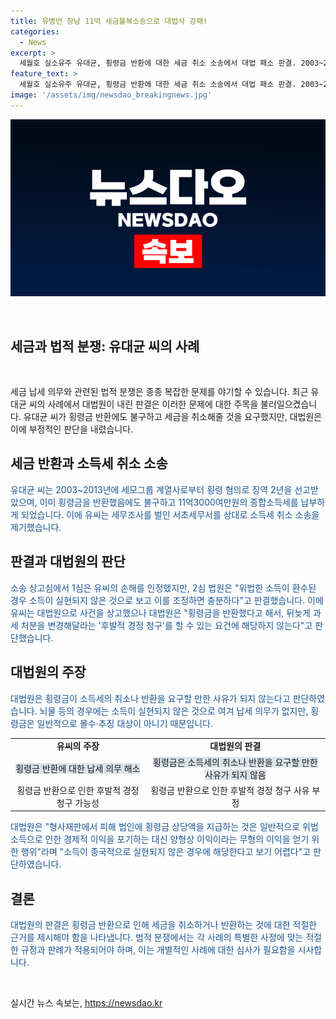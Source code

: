 ```yaml
---
title: 유병언 장남 11억 세금불복소송으로 대법사 강패!
categories:
  - News
excerpt: >
  세월호 실소유주 유대균, 횡령금 반환에 대한 세금 취소 소송에서 대법 패소 판결. 2003~2013년 세모그룹 계열사로부터 68억여원을 받고 2015년 징역형 확정. 세무서는 11억3000여만원 종합소득세 부과, 유씨 소송 제기하며 후발적 경정 청구. 2심 법원 판결은 유씨를 지지하나, 대법은 횡령금 몰수·추징에 대한 규정 적용 불가 판단. 후발적 경정 청구 사유 부적합으로 판결.
feature_text: >
  세월호 실소유주 유대균, 횡령금 반환에 대한 세금 취소 소송에서 대법 패소 판결. 2003~2013년 세모그룹 계열사로부터 68억여원을 받고 2015년 징역형 확정. 세무서는 11억3000여만원 종합소득세 부과, 유씨 소송 제기하며 후발적 경정 청구. 2심 법원 판결은 유씨를 지지하나, 대법은 횡령금 몰수·추징에 대한 규정 적용 불가 판단. 후발적 경정 청구 사유 부적합으로 판결.
image: '/assets/img/newsdao_breakingnews.jpg'
---
```


<p><img src="/assets/img/newsdao_breakingnews.jpg" alt="pcversion 속보" /></p>

<p data-ke-size="size16">&nbsp;</p>

<h2 data-ke-size="size26">세금과 법적 분쟁: 유대균 씨의 사례</h2>

<p data-ke-size="size16">&nbsp;</p>

<p>세금 납세 의무와 관련된 법적 분쟁은 종종 복잡한 문제를 야기할 수 있습니다. 최근 유대균 씨의 사례에서 대법원이 내린 판결은 이러한 문제에 대한 주목을 불러일으켰습니다. 유대균 씨가 횡령금 반환에도 불구하고 세금을 취소해줄 것을 요구했지만, 대법원은 이에 부정적인 판단을 내렸습니다.</p></p>

<h2 data-ke-size="size23">세금 반환과 소득세 취소 소송</h2>

<p><span style="color: #1a5490;">유대균 씨는 2003~2013년에 세모그룹 계열사로부터 횡령 혐의로 징역 2년을 선고받았으며, 이미 횡령금을 반환했음에도 불구하고 11억3000여만원의 종합소득세를 납부하게 되었습니다. 이에 유씨는 세무조사를 벌인 서초세무서를 상대로 소득세 취소 소송을 제기했습니다.</span></p>

<h2 data-ke-size="size23">판결과 대법원의 판단</h2>

<p><span style="color: #1a5490;">소송 상고심에서 1심은 유씨의 손해를 인정했지만, 2심 법원은 "위법한 소득이 환수된 경우 소득이 실현되지 않은 것으로 보고 이를 조정하면 충분하다"고 판결했습니다. 이에 유씨는 대법원으로 사건을 상고했으나 대법원은 "횡령금을 반환했다고 해서, 뒤늦게 과세 처분을 변경해달라는 '후발적 경정 청구'를 할 수 있는 요건에 해당하지 않는다"고 판단했습니다.</span></p>

<h2 data-ke-size="size23">대법원의 주장</h2>

<p><span style="color: #1a5490;">대법원은 횡령금이 소득세의 취소나 반환을 요구할 만한 사유가 되지 않는다고 판단하였습니다. 뇌물 등의 경우에는 소득이 실현되지 않은 것으로 여겨 납세 의무가 없지만, 횡령금은 일반적으로 몰수·추징 대상이 아니기 때문입니다.</span></p>

<table>
<tbody>
<tr>
<td style="text-align: center; height: 17px;"><b>유씨의 주장</b></td>
<td style="text-align: center; height: 17px;"><b>대법원의 판결</b></td>
</tr>
<tr>
<td style="text-align: center; height: 17px;"><span style="background-color: #21538527;">횡령금 반환에 대한 납세 의무 해소</span></td>
<td style="text-align: center; height: 17px;"><span style="background-color: #21538527;">횡령금은 소득세의 취소나 반환을 요구할 만한 사유가 되지 않음</span></td>
</tr>
<tr>
<td style="text-align: center; height: 17px;">횡령금 반환으로 인한 후발적 경정 청구 가능성</td>
<td style="text-align: center; height: 17px;">횡령금 반환으로 인한 후발적 경정 청구 사유 부정</td>
</tr>
</tbody>
</table>

<p><span style="color: #1a5490;">대법원은 "형사재판에서 피해 법인에 횡령금 상당액을 지급하는 것은 일반적으로 위법 소득으로 인한 경제적 이익을 포기하는 대신 양형상 이익이라는 무형의 이익을 얻기 위한 행위"라며 "소득이 종국적으로 실현되지 않은 경우에 해당한다고 보기 어렵다"고 판단하였습니다.</span></p>

<h2 data-ke-size="size23">결론</h2>

<p><span style="color: #1a5490;">대법원의 판결은 횡령금 반환으로 인해 세금을 취소하거나 반환하는 것에 대한 적절한 근거를 제시해야 함을 나타냅니다. 법적 분쟁에서는 각 사례의 특별한 사정에 맞는 적절한 규정과 판례가 적용되어야 하며, 이는 개별적인 사례에 대한 심사가 필요함을 시사합니다.</span></p>

<p data-ke-size="size16">&nbsp;</p>
실시간 뉴스 속보는, <a href="https://newsdao.kr" rel="dofollow">https://newsdao.kr</a>



